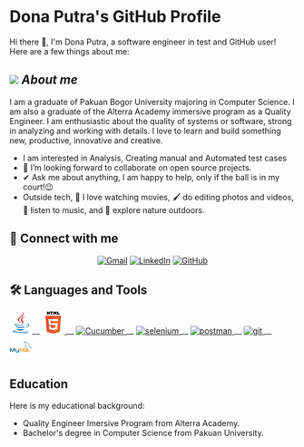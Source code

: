 # Dona Putra's GitHub Profile

Hi there 👋, I'm Dona Putra, a software engineer in test and GitHub user! Here are a few things about me:

## <img src="https://media.giphy.com/media/ObNTw8Uzwy6KQ/giphy.gif" width="30px">&nbsp;***About me***

I am a graduate of Pakuan Bogor University majoring in Computer Science. I am also a graduate of the Alterra Academy immersive program as a Quality Engineer. I am enthusiastic about the quality of systems or software, strong in analyzing and working with details. I love to learn and build something new, productive, innovative and creative.

- I am interested in Analysis, Creating manual and Automated test cases
- 👯 I’m looking forward to collaborate on open source projects.
- ✔ Ask me about anything, I am happy to help, only if the ball is in my court!😉
- Outside tech, 📖 I love watching movies, 🖌️ do editing photos and videos, 🎵 listen to music, and 🌴 explore nature outdoors.

## 🤝 Connect with me
<p align="center">
	<a href="donaputrapor@gmail.com"><img img src="https://img.shields.io/badge/gmail-%23EA4335.svg?style=plastic&logo=gmail&logoColor=white" alt="Gmail"/></a>
	<a href="linkedin.com/in/dona-putra-por-270465188"><img src="https://img.shields.io/badge/linkedin-%230A66C2.svg?style=plastic&logo=linkedin&logoColor=white" alt="LinkedIn"/></a>
	<a href="https://github.com/donaputra"><img src="https://img.shields.io/badge/github-%23181717.svg?style=plastic&logo=github&logoColor=white" alt="GitHub"/></a>
</p>

## 🛠️ Languages and Tools 

<p>
    <a href="https://www.java.com"><img src="https://raw.githubusercontent.com/devicons/devicon/master/icons/java/java-original.svg" alt="Java" width="40" height="40"/></a>__
    <a href="https://www.w3.org/html/" target="_blank"> <img src="https://raw.githubusercontent.com/devicons/devicon/master/icons/html5/html5-original-wordmark.svg" alt="html5" width="40" height="40"/> </a>__
    <a href="https://cucumber.io/docs/gherkin/" target="_blank"> <img src="https://brandslogos.com/wp-content/uploads/thumbs/cucumber-logo-vector.svg" alt="Cucumber" width="40" height="40"/> </a>__
    <a href="https://www.selenium.dev" target="_blank"> <img src="https://raw.githubusercontent.com/detain/svg-logos/780f25886640cef088af994181646db2f6b1a3f8/svg/selenium-logo.svg" alt="selenium" width="40" height="40"/> </a>__
    <a href="https://postman.com" target="_blank"> <img src="https://www.vectorlogo.zone/logos/getpostman/getpostman-icon.svg" alt="postman" width="40" height="40"/> </a>__
    <a href="https://git-scm.com/" target="_blank"> <img src="https://www.vectorlogo.zone/logos/git-scm/git-scm-icon.svg" alt="git" width="40" height="40"/> </a>__
    <a href="https://www.mysql.com/" target="_blank"> <img src="https://raw.githubusercontent.com/devicons/devicon/master/icons/mysql/mysql-original-wordmark.svg" alt="mysql" width="40" height="40"/> </a>
</p>

## Education

Here is my educational background:

- Quality Engineer Imersive Program from Alterra Academy.
- Bachelor's degree in Computer Science from Pakuan University.

